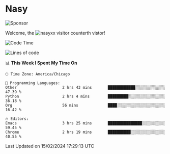 # Nasy

<!--
<p align="center">
<img height="200" src="https://github-readme-stats.vercel.app/api?username=nasyxx&count_private=true&show_icons=true&theme=dracula&include_all_commits=true"/>
<img height="200" src="https://github-readme-stats.vercel.app/api/top-langs/?username=nasyxx&theme=dracula&hide=html,jupyter+notebook&count_private=true&show_icons=true"/>
</p>

  
----------------
-->

![Sponsor](https://img.shields.io/static/v1.svg?label=Sponsor&message=%E2%9D%A4&logo=GitHub&style=flat&color=pink)
 
Welcome, the ![nasyxx visitor counter](https://count.getloli.com/get/@nasyxx?theme=rule34)th vistor!
 
<!--START_SECTION:waka-->
![Code Time](http://img.shields.io/badge/Code%20Time-4%2C290%20hrs%2027%20mins-blue)

![Lines of code](https://img.shields.io/badge/From%20Hello%20World%20I%27ve%20Written-6.3%20million%20lines%20of%20code-blue)

📊 **This Week I Spent My Time On** 

```text
🕑︎ Time Zone: America/Chicago

💬 Programming Languages: 
Other                    2 hrs 43 mins       ████████████░░░░░░░░░░░░░   47.39 % 
Python                   2 hrs 4 mins        █████████░░░░░░░░░░░░░░░░   36.18 % 
Org                      56 mins             ████░░░░░░░░░░░░░░░░░░░░░   16.42 % 

🔥 Editors: 
Emacs                    3 hrs 25 mins       ███████████████░░░░░░░░░░   59.45 % 
Chrome                   2 hrs 19 mins       ██████████░░░░░░░░░░░░░░░   40.55 % 
```


 Last Updated on 15/02/2024 17:29:13 UTC
<!--END_SECTION:waka-->

<!-- ![visitors](https://visitor-badge.laobi.icu/badge?page_id=nasyxx.nasyxx) -->
